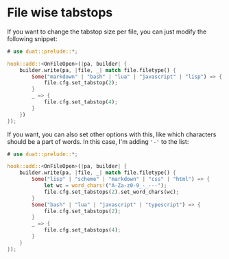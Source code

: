 # File wise tabstops

If you want to change the tabstop size per file, you can just modify the 
following  snippet:

```rust
# use duat::prelude::*;

hook::add::<OnFileOpen>(|pa, builder| {
    builder.write(pa, |file, _| match file.filetype() {
        Some("markdown" | "bash" | "lua" | "javascript" | "lisp") => {
            file.cfg.set_tabstop(2);
        } 
        _ => {
            file.cfg.set_tabstop(4);
        }
    })
});
```

If you want, you can also set other options with this, like which characters 
should be a part of words. In this case, I'm adding `'-'` to the list:


```rust
# use duat::prelude::*;

hook::add::<OnFileOpen>(|pa, builder| {
    builder.write(pa, |file, _| match file.filetype() {
        Some("lisp" | "scheme" | "markdown" | "css" | "html") => {
            let wc = word_chars!("A-Za-z0-9_-_---");
            file.cfg.set_tabstops(2).set_word_chars(wc);
        }
        Some("bash" | "lua" | "javascript" | "typescript") => {
            file.cfg.set_tabstops(2);
        }
        _ => {
            file.cfg.set_tabstops(4);
        }
    }
});
```
